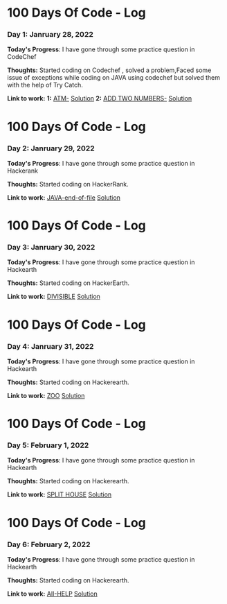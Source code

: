 # 100 Days Of Code - Log

### Day 1: Janruary 28, 2022 
**Today's Progress**: I have gone through some practice question in CodeChef

**Thoughts:** Started coding on Codechef , solved a problem,Faced some issue of exceptions while coding on JAVA using codechef but solved them with the help of Try Catch.

**Link to work:**
**1:** [ATM-](https://www.codechef.com/problems/HS08TEST)  [Solution](https://github.com/Abhishek404Yadav/CODE/blob/0c852225a1dd965dbe2a77c6ddf0c35ced525939/Hackerearth/Basic%20Of%20IO/Atm.java)
**2:** [ADD TWO NUMBERS-](https://www.codechef.com/problems/FLOW001)  [Solution](https://github.com/Abhishek404Yadav/CODE/blob/17d38974e8df452b3af172b7d88bb7a3ac3ad92a/Hackerearth/Basic%20Of%20IO/Add2No.java)

# 100 Days Of Code - Log

### Day 2: Janruary 29, 2022 
**Today's Progress**: I have gone through some practice question in Hackerank

**Thoughts:** Started coding on HackerRank.

**Link to work:**
[JAVA-end-of-file](https://www.hackerrank.com/challenges/java-end-of-file/problem?isFullScreen=true)  [Solution](https://github.com/Abhishek404Yadav/CODE/blob/17d38974e8df452b3af172b7d88bb7a3ac3ad92a/Hackerearth/Basic%20Of%20IO/JavaEndofFile.java)


# 100 Days Of Code - Log

### Day 3: Janruary 30, 2022 
**Today's Progress**: I have gone through some practice question in Hackearth

**Thoughts:** Started coding on HackerEarth.

**Link to work:**
[DIVISIBLE](https://www.hackerearth.com/practice/basic-programming/input-output/basics-of-input-output/practice-problems/algorithm/divisibe-or-2d8e196a/)  [Solution](https://github.com/Abhishek404Yadav/CODE/blob/5ba29226c472af1c5a3c3725399110b08f9a9ec4/Hackerearth/Basic%20Of%20IO/Divisible.java)

# 100 Days Of Code - Log

### Day 4: Janruary 31, 2022 
**Today's Progress**: I have gone through some practice question in Hackearth

**Thoughts:** Started coding on Hackerearth.

**Link to work:**
[ZOO](https://www.hackerearth.com/practice/basic-programming/input-output/basics-of-input-output/practice-problems/algorithm/is-zoo-f6f309e7/)  [Solution](https://github.com/Abhishek404Yadav/CODE/blob/0c852225a1dd965dbe2a77c6ddf0c35ced525939/Hackerearth/Basic%20Of%20IO/Zoo.java)

# 100 Days Of Code - Log

### Day 5: February 1, 2022 
**Today's Progress**: I have gone through some practice question in Hackearth

**Thoughts:** Started coding on Hackerearth.

**Link to work:**
[SPLIT HOUSE](https://www.hackerearth.com/practice/basic-programming/input-output/basics-of-input-output/practice-problems/algorithm/split-house-547be0e9/)  [Solution](https://github.com/Abhishek404Yadav/CODE/blob/ce5721ef864a387aad58a436ad4d32c894c9e211/Hackerearth/Basic%20Of%20IO/SplitHouse.java)  

# 100 Days Of Code - Log

### Day 6: February 2, 2022 
**Today's Progress**: I have gone through some practice question in Hackearth

**Thoughts:** Started coding on Hackerearth.

**Link to work:**
[AlI-HELP](https://www.hackerearth.com/practice/basic-programming/input-output/basics-of-input-output/practice-problems/algorithm/cartag-948c2b02/)  [Solution](https://github.com/Abhishek404Yadav/CODE/blob/0c852225a1dd965dbe2a77c6ddf0c35ced525939/Hackerearth/Basic%20Of%20IO/NumPlate.java)  

